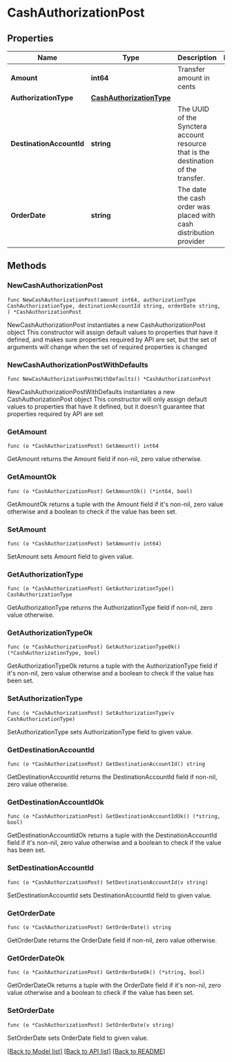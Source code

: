 # CashAuthorizationPost

## Properties

Name | Type | Description | Notes
------------ | ------------- | ------------- | -------------
**Amount** | **int64** | Transfer amount in cents | 
**AuthorizationType** | [**CashAuthorizationType**](CashAuthorizationType.md) |  | 
**DestinationAccountId** | **string** | The UUID of the Synctera account resource that is the destination of the transfer.  | 
**OrderDate** | **string** | The date the cash order was placed with cash distribution provider | 

## Methods

### NewCashAuthorizationPost

`func NewCashAuthorizationPost(amount int64, authorizationType CashAuthorizationType, destinationAccountId string, orderDate string, ) *CashAuthorizationPost`

NewCashAuthorizationPost instantiates a new CashAuthorizationPost object
This constructor will assign default values to properties that have it defined,
and makes sure properties required by API are set, but the set of arguments
will change when the set of required properties is changed

### NewCashAuthorizationPostWithDefaults

`func NewCashAuthorizationPostWithDefaults() *CashAuthorizationPost`

NewCashAuthorizationPostWithDefaults instantiates a new CashAuthorizationPost object
This constructor will only assign default values to properties that have it defined,
but it doesn't guarantee that properties required by API are set

### GetAmount

`func (o *CashAuthorizationPost) GetAmount() int64`

GetAmount returns the Amount field if non-nil, zero value otherwise.

### GetAmountOk

`func (o *CashAuthorizationPost) GetAmountOk() (*int64, bool)`

GetAmountOk returns a tuple with the Amount field if it's non-nil, zero value otherwise
and a boolean to check if the value has been set.

### SetAmount

`func (o *CashAuthorizationPost) SetAmount(v int64)`

SetAmount sets Amount field to given value.


### GetAuthorizationType

`func (o *CashAuthorizationPost) GetAuthorizationType() CashAuthorizationType`

GetAuthorizationType returns the AuthorizationType field if non-nil, zero value otherwise.

### GetAuthorizationTypeOk

`func (o *CashAuthorizationPost) GetAuthorizationTypeOk() (*CashAuthorizationType, bool)`

GetAuthorizationTypeOk returns a tuple with the AuthorizationType field if it's non-nil, zero value otherwise
and a boolean to check if the value has been set.

### SetAuthorizationType

`func (o *CashAuthorizationPost) SetAuthorizationType(v CashAuthorizationType)`

SetAuthorizationType sets AuthorizationType field to given value.


### GetDestinationAccountId

`func (o *CashAuthorizationPost) GetDestinationAccountId() string`

GetDestinationAccountId returns the DestinationAccountId field if non-nil, zero value otherwise.

### GetDestinationAccountIdOk

`func (o *CashAuthorizationPost) GetDestinationAccountIdOk() (*string, bool)`

GetDestinationAccountIdOk returns a tuple with the DestinationAccountId field if it's non-nil, zero value otherwise
and a boolean to check if the value has been set.

### SetDestinationAccountId

`func (o *CashAuthorizationPost) SetDestinationAccountId(v string)`

SetDestinationAccountId sets DestinationAccountId field to given value.


### GetOrderDate

`func (o *CashAuthorizationPost) GetOrderDate() string`

GetOrderDate returns the OrderDate field if non-nil, zero value otherwise.

### GetOrderDateOk

`func (o *CashAuthorizationPost) GetOrderDateOk() (*string, bool)`

GetOrderDateOk returns a tuple with the OrderDate field if it's non-nil, zero value otherwise
and a boolean to check if the value has been set.

### SetOrderDate

`func (o *CashAuthorizationPost) SetOrderDate(v string)`

SetOrderDate sets OrderDate field to given value.



[[Back to Model list]](../README.md#documentation-for-models) [[Back to API list]](../README.md#documentation-for-api-endpoints) [[Back to README]](../README.md)


